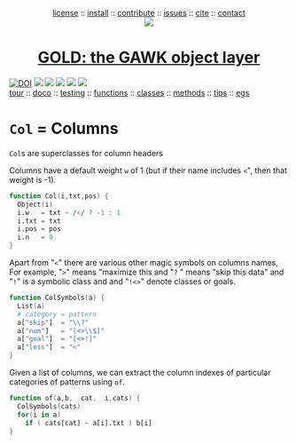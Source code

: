 <a name=top><p align=center>
<a
href="https://github.com/timm/gold/blob/master/LICENSE.md#top">license</a> :: <a
href="https://github.com/timm/gold/blob/master/INSTALL.md#top">install</a> :: <a
href="https://github.com/timm/gold/blob/master/CODE_OF_CONDUCT.md#top">contribute</a> :: <a
href="https://github.com/timm/gold/issues">issues</a> :: <a
href="https://github.com/timm/gold/blob/master/CITATION.md#top">cite</a> :: <a
href="https://github.com/timm/gold/blob/master/CONTACT.md#top">contact</a><br>
<img src="https://github.com/timm/gold/blob/master/etc/img/coins.png">
<h1 align=center><a href="/README.md#top">GOLD: the GAWK object layer</a></h1>
<a 
href="https://doi.org/10.5281/zenodo.3841466"><img 
src="https://zenodo.org/badge/DOI/10.5281/zenodo.3841466.svg" alt="DOI"></a>
<img src="https://img.shields.io/badge/license-mit-red">   
<img src="https://img.shields.io/badge/language-gawk-orange">    
<img src="https://img.shields.io/badge/purpose-ai,se-blueviolet">
<img src="https://img.shields.io/badge/platform-mac,*nux-informational">
<a href="https://travis-ci.org/github/timm/gold"><img 
src="https://travis-ci.org/timm/gold.svg?branch=master"></a> <br>
<a
href="https://github.com/timm/gold/blob/master/doc/01tour.md#top">tour</a> :: <a
href="https://github.com/timm/gold/doc/02doco.md#top">doco</a> :: <a
href="https://github.com/timm/gold/blob/master/doc/03testing.md#top">testing</a> :: <a
href="https://github.com/timm/gold/blob/master/doc/04functions.md#top">functions</a> :: <a
href="https://github.com/timm/gold/blob/master/doc/05classes.md#top">classes</a> :: <a
href="https://github.com/timm/gold/blob/master/doc/06methods.md#top">methods</a> :: <a
href="https://github.com/timm/gold/blob/master/doc/07tips.md#top">tips</a> :: <a
href="https://github.com/timm/gold/blob/master/doc/08examples.md#top">egs</a>
</p>


# `Col` = Columns

`Col`s are superclasses for column headers

Columns have a default weight `w` 
of 1 (but  if their name includes 
`<`", then that weight is -1).

```awk
function Col(i,txt,pos) {
  Object(i)
  i.w   = txt ~ /</ ? -1 : 1
  i.txt = txt
  i.pos = pos
  i.n   = 0
}
```

Apart from "`<`" there are various other magic symbols
on columns names, For example, "`>`" means "maximize this
and "`?` " means "skip this data"
and "`!`" is a symbolic class and
and "`!<>`" denote classes or goals.

```awk
function ColSymbols(a) { 
  List(a)
  # category = pattern
  a["skip"]  = "\\?"
  a["num"]   = "[<>\\$]"
  a["goal"]  = "[<>!]"
  a["less"]  = "<"
}
```

Given a list of columns, we can extract the column indexes
of particular categories of patterns  using `of`.

```awk
function of(a,b,  cat,  i,cats) {
  ColSymbols(cats)
  for(i in a)
    if ( cats[cat] ~ a[i].txt ) b[i]
}
```
